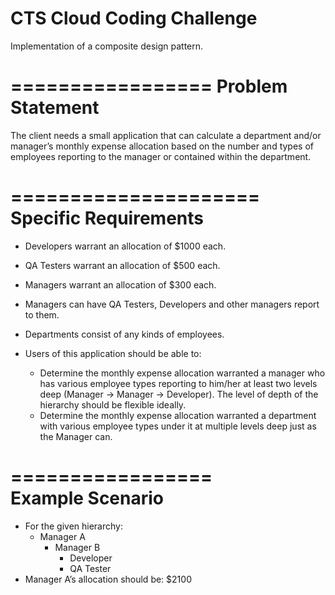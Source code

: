 CTS Cloud Coding Challenge
==========================


Implementation of a composite design pattern.

=================
Problem Statement
=================


The client needs a small application that can calculate a department and/or manager’s monthly expense allocation based on the number and types of employees reporting to the manager or contained within the department.

=====================
Specific Requirements
=====================

- Developers warrant an allocation of $1000 each.
- QA Testers warrant an allocation of $500 each.
- Managers warrant an allocation of $300 each.
- Managers can have QA Testers, Developers and other managers report to them.
- Departments consist of any kinds of employees.
- Users of this application should be able to:

   - 	Determine the monthly expense allocation warranted a manager who has various employee types reporting to him/her at least two levels deep (Manager -> Manager -> Developer). The level of depth of the hierarchy should be flexible ideally.
   - 	Determine the monthly expense allocation warranted a department with various employee types under it at multiple levels deep just as the Manager can.
   
=================   
Example Scenario
=================

 - For the given hierarchy:
   - Manager A
      -	Manager B
           - 	Developer
           - 	QA Tester
 - Manager A’s allocation should be: $2100



